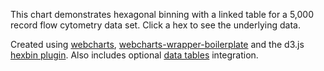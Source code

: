 This chart demonstrates hexagonal binning with a linked table for a 5,000 record flow cytometry data set. Click a hex to see the underlying data. 

Created using [webcharts](https://github.com/RhoInc/Webcharts), [webcharts-wrapper-boilerplate](https://github.com/RhoInc/webcharts-wrapper-boilerplate) and the d3.js [hexbin plugin](https://github.com/d3/d3-plugins/tree/master/hexbin). Also includes optional [data tables](https://datatables.net/) integration. 